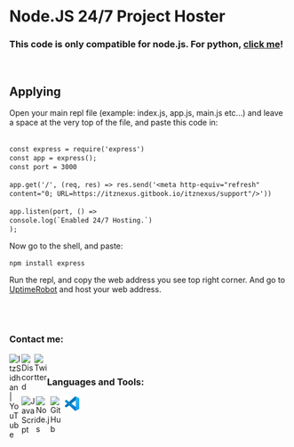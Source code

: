 # Node.JS 24/7 Project Hoster
### This code is only compatible for node.js. For python, [click me](https://github.com/ItzSidhan/Python-Project-Hoster)!
<br>

## Applying
Open your main repl file (example: index.js, app.js, main.js etc...) and leave a space at the very top of the file, and paste this code in:
<br>
</br>

```
const express = require('express')
const app = express();
const port = 3000

app.get('/', (req, res) => res.send('<meta http-equiv="refresh" content="0; URL=https://itznexus.gitbook.io/itznexus/support"/>'))

app.listen(port, () =>
console.log(`Enabled 24/7 Hosting.`)
);
```

Now go to the shell, and paste:

```
npm install express
```

Run the repl, and copy the web address you see top right corner. And go to [UptimeRobot](https://uptimerobot.com/) and host your web address.

<br>
</br>

### Contact me: 

[<img align="left" alt="ItzSidhan | YouTube" width="22px" src="https://cdn4.iconfinder.com/data/icons/logos-and-brands/512/395_Youtube_logo-128.png" />](https://bit.ly/ItzSidhanYT)
<a href="https://dsc.gg/itzsidhan">
  <img align="left" alt="Discord" width="23px" src="https://raw.githubusercontent.com/peterthehan/peterthehan/master/assets/discord.svg" />
</a>
<a href="https://twitter.com/ItzSidhan">
  <img align="left" alt="Twitter" width="23px" src="https://raw.githubusercontent.com/peterthehan/peterthehan/master/assets/twitter.svg" />
</a>

</br>

### Languages and Tools: 

[<img align="left" alt="JavaScript" width="26px" src="https://cdn4.iconfinder.com/data/icons/logos-and-brands/512/187_Js_logo_logos-128.png" />](https://www.javascript.com/)
[<img align="left" alt="Node.js" width="26px" src="https://cdn4.iconfinder.com/data/icons/logos-and-brands/512/233_Node_Js_logo-128.png" />](https://nodejs.org/en/)
[<img align="left" alt="GitHub" width="26px" src="https://cdn4.iconfinder.com/data/icons/socialcones/508/Github-128.png" />](https://github.com/)
[<img align="left" alt="Visual Studio Code" width="26px" src="https://raw.githubusercontent.com/github/explore/80688e429a7d4ef2fca1e82350fe8e3517d3494d/topics/visual-studio-code/visual-studio-code.png" />](https://code.visualstudio.com/)
<br />
<br />
